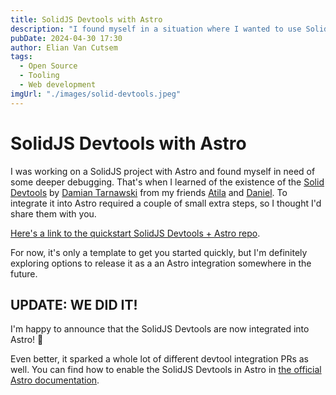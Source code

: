 ```yaml
---
title: SolidJS Devtools with Astro
description: "I found myself in a situation where I wanted to use SolidJS Devtools with Astro. Here's a template to get you started."
pubDate: 2024-04-30 17:30
author: Elian Van Cutsem
tags:
  - Open Source
  - Tooling
  - Web development
imgUrl: "./images/solid-devtools.jpeg"
---
```


# SolidJS Devtools with Astro

I was working on a SolidJS project with Astro and found myself in need of some deeper debugging. That's when I learned of the existence of the [Solid Devtools](https://github.com/thetarnav/solid-devtools) by [Damian Tarnawski](https://github.com/thetarnav) from my friends [Atila](https://atila.io/) and [Daniel](https://www.danieljcafonso.com/). To integrate it into Astro required a couple of small extra steps, so I thought I'd share them with you.

[Here's a link to the quickstart SolidJS Devtools + Astro repo](https://github.com/ElianCodes/astro-solidjs-devtools).

For now, it's only a template to get you started quickly, but I'm definitely exploring options to release it as a an Astro integration somewhere in the future.

## UPDATE: WE DID IT!

I'm happy to announce that the SolidJS Devtools are now integrated into Astro! 🎉

Even better, it sparked a whole lot of different devtool integration PRs as well. You can find how to enable the SolidJS Devtools in Astro in [the official Astro documentation](https://docs.astro.build/en/guides/integrations-guide/solid-js/#devtools).
